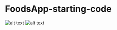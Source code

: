 # FoodsApp-starting-code


![alt text](https://github.com/haerulmuttaqin/FoodsApp-starting-code/blob/master/Screenshot1.jpg)
![alt text](https://github.com/haerulmuttaqin/FoodsApp-starting-code/blob/master/Screenshot2.jpg)

